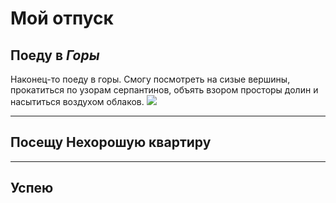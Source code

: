 # Мой отпуск

## Поеду в *Горы*
Наконец-то поеду в горы.
Смогу посмотреть на сизые вершины,
прокатиться по узорам серпантинов,
объять взором просторы долин и
насытиться воздухом облаков.
![](Mountains.jpg)

---
## Посещу **Нехорошую квартиру**

---
## Успею

